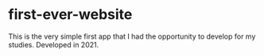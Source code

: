 # first-ever-website
 This is the very simple first app that I had the opportunity to develop for my studies. Developed in 2021. 
